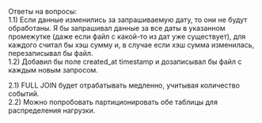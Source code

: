 Ответы на вопросы:  
1.1) Если данные изменились за запрашиваемую дату, то они не будут обработаны. Я бы запрашивал данные за все даты в указанном промежутке (даже если файл с какой-то из дат уже существует), для каждого считал бы хэш сумму и, в случае если хэш сумма изменилась, перезаписывал бы файл.  
1.2) Добавил бы поле created_at timestamp и дозаписывал бы файл с каждым новым запросом.  
  
2.1) FULL JOIN будет отрабатывать медленно, учитывая количество событий.  
2.2) Можно попробовать партиционировать обе таблицы для распределения нагрузки.  